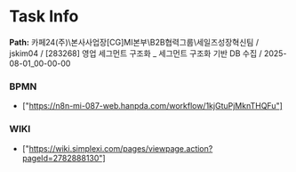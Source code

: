 # Task Info

**Path:** 카페24(주)\본사사업장\[CG]MI본부\B2B협력그룹\세일즈성장혁신팀 / jskim04 / [283268] 영업 세그먼트 구조화 _ 세그먼트 구조화 기반 DB 수집 / 2025-08-01_00-00-00

### BPMN
- ["https://n8n-mi-087-web.hanpda.com/workflow/1kjGtuPjMknTHQFu"]

### WIKI
- ["https://wiki.simplexi.com/pages/viewpage.action?pageId=2782888130"]

